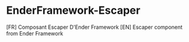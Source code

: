 # EnderFramework-Escaper
[FR] Composant Escaper D'Ender Framework [EN] Escaper component from Ender Framework
